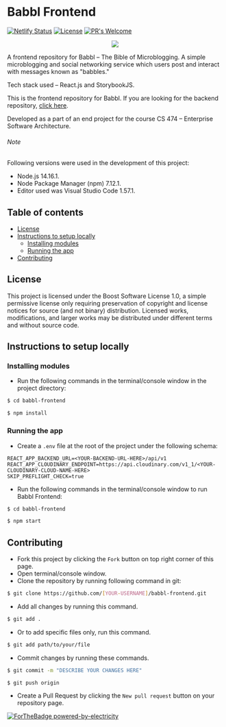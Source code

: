 # Babbl Frontend

[![Netlify Status](https://api.netlify.com/api/v1/badges/45cd0cca-458a-4498-9578-f66fb34d073b/deploy-status)](https://app.netlify.com/sites/babbl-frontend/deploys)
[![License](https://img.shields.io/badge/License-BSL-blue.svg)](https://opensource.org/licenses/BSL-1.0)
[![PR's Welcome](https://img.shields.io/badge/PRs-welcome-brightgreen.svg?style=flat)](http://makeapullrequest.com)

<p align="center"><img src="https://user-images.githubusercontent.com/36305142/122650928-2f3dc480-d153-11eb-91dd-fa9b36da173a.png"></p>

A frontend repository for Babbl – The Bible of Microblogging. A simple microblogging and social networking service which users post and interact with messages known as "babbles."

Tech stack used – React.js and StorybookJS.

This is the frontend repository for Babbl. If you are looking for the backend repository, [click here](https://github.com/saivittalb/babbl-backend).

Developed as a part of an end project for the course CS 474 – Enterprise Software Architecture.

###### Note

Following versions were used in the development of this project:

* Node.js 14.16.1.
* Node Package Manager (npm) 7.12.1.
* Editor used was Visual Studio Code 1.57.1.

## Table of contents

* [License](#license)
* [Instructions to setup locally](#instructions-to-setup-locally)
  * [Installing modules](#installing-modules)
  * [Running the app](#running-the-app)
* [Contributing](#contributing)

## License

This project is licensed under the Boost Software License 1.0, a simple permissive license only requiring preservation of copyright and license notices for source (and not binary) distribution. Licensed works, modifications, and larger works may be distributed under different terms and without source code.

## Instructions to setup locally

### Installing modules

* Run the following commands in the terminal/console window in the project directory:

```bash
$ cd babbl-frontend

$ npm install
```

### Running the app

* Create a ```.env``` file at the root of the project under the following schema:

```env
REACT_APP_BACKEND_URL=<YOUR-BACKEND-URL-HERE>/api/v1
REACT_APP_CLOUDINARY_ENDPOINT=https://api.cloudinary.com/v1_1/<YOUR-CLOUDINARY-CLOUD-NAME-HERE>
SKIP_PREFLIGHT_CHECK=true
```

* Run the following commands in the terminal/console window to run Babbl Frontend:

```bash
$ cd babbl-frontend

$ npm start
```

## Contributing

* Fork this project by clicking the ```Fork``` button on top right corner of this page.
* Open terminal/console window.
* Clone the repository by running following command in git:

```bash
$ git clone https://github.com/[YOUR-USERNAME]/babbl-frontend.git
```

* Add all changes by running this command.

```bash
$ git add .
```

* Or to add specific files only, run this command.

```bash
$ git add path/to/your/file
```

* Commit changes by running these commands.

```bash
$ git commit -m "DESCRIBE YOUR CHANGES HERE"

$ git push origin
```

* Create a Pull Request by clicking the ```New pull request``` button on your repository page.

[![ForTheBadge powered-by-electricity](http://ForTheBadge.com/images/badges/powered-by-electricity.svg)](http://ForTheBadge.com)
